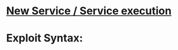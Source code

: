 # [New Service / Service execution](https://attack.mitre.org/techniques/T1569/002/)

# Exploit Syntax:
 